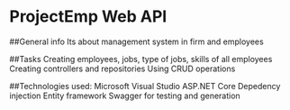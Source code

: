 # ProjectEmp Web API

##General info
Its about management system in firm and employees

##Tasks
Creating employees, jobs, type of jobs, skills of all employees
Creating controllers and repositories
Using CRUD operations 

##Technologies used: 
Microsoft Visual Studio
ASP.NET Core
Depedency injection
Entity framework
Swagger for testing and generation

